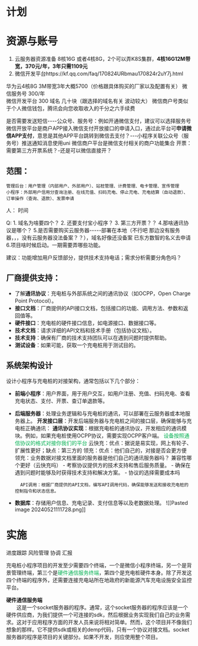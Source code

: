 # 计划
# 资源与账号
1. 云服务器资源准备 8核16G 或者4核8G，2个可以弄K8S集群，**4核16G12M带宽，370元/年，3年只需1109元**
2. 微信开发平台https://kf.qq.com/faq/170824URbmau170824r2uY7j.html

华为云4核8G 3M带宽3年大概5700（价格跟具体购买的厂家以及配置有关）
微信服务号 300/年   
微信开发平台 300
域名 几十块（跟选择的域名有关 波动较大）
微信商户号类似于个人微信钱包，腾讯会向您收取收入的千分之六手续费

是否需要发送短信----公众号、服务号：例如开通微信支付，建议可以选择服务号
微信开放平台是商户APP接入微信支付开放接口的申请入口，通过此平台可**申请微信APP支付**，意思是其他APP平台跳转到微信去支付？---小程序关联公众号（服务号）推送通知消息使用uni
微信商户平台是微信支付相关的商户功能集合
开票：需要第三方开票系统？-还是可以微信直接开？

## 范围：
	管理后台：用户管理（内部用户、外部用户）、站桩管理、计费管理、电卡管理、宣传管理
	小程序：外部用户信用分查询注册、在线充值、扫码充电、停止充电、充电结算（自动退款）、订单操作（查询、退款）、发票申请
人：
时间

Q: 1. 域名为啥要四个？   2. 还要支付宝小程序？  3. 第三方开票？？  4.那啥通讯协议是哪个？ 5.是否需要购买云服务器-----部署在本地（不行吧 那边没有服务器，，，没有云服务器没法备案？？），域名好像还没备案 已东方数智的名义去申请  6.项目啥时候启动。一期需要弄哪些功能。

建议：功能增加用户反馈部分，提供技术支持电话；需求分析需要分角色吗？

## 厂商提供支持：
- 了解**通讯协议**：充电桩与外部系统之间的通讯协议（如OCPP，Open Charge Point Protocol）。
- **接口文档**：厂商提供的API接口文档，包括接口的功能、调用方法、参数和返回值等。
- **硬件接口**：充电桩的硬件接口信息，如电源接口、数据接口等。
- **技术文档**：请求详细的API文档和技术手册（包括协议文档）。
- **技术支持**：确保有厂商的技术支持团队可以在遇到问题时提供帮助。
- **测试设备**：如果可能，获取一个充电桩用于测试目的。
## 系统架构设计
设计小程序与充电桩的对接架构，通常包括以下几个部分：
- **前端小程序**：用户界面，用于用户交互，如用户注册、充值、扫码充电、查看充电状态、支付、开票、查订单退款等。
- **后端服务器**：处理业务逻辑和与充电桩的通讯，可以部署在云服务器或本地服务器上。
	**开发接口层**：开发后端服务器与充电桩之间的接口层，确保能够与充电桩正确通讯：
		**通讯协议实现**：根据充电桩的通讯协议，开发相应的通讯模块。例如，如果充电桩使用OCPP协议，需要实现OCPP客户端。
			<span style="color:#00b050">设备按照通信协议的格式对接你我们的平台</span>
		云快充：优点：据说是易实现，网上有轮子、扩展性更好；缺点：第三方的
		领充：优点：他们自己的，对接是否会更方便
			领充：业务数据对接文档里面的服务器是他们自己的通讯服务器吗？
		兼容性哪个更好（云快充吗）
		- 考察协议提供方的技术支持和售后服务质量。
		- 确保在遇到问题时能够及时获得技术支持和解决方案。
		- 协议的选择需要成本吗
	
		API调用：根据厂商提供的API文档，编写API调用代码，确保能够发送和接收充电桩的控制指令和状态信息。
- **数据库**：存储用户信息、充电记录、支付信息等以及老数据处理。
![[Pasted image 20240521111728.png]]


# 实施
进度跟踪
风险管理
协调
汇报



充电桩小程序项目的开发至少需要四个终端，一个是微信小程序终端，另一个是背景管理终端，第三个是<span style="color:#00b050">硬件通信服务终端</span>，第四个是充电桩硬件本身。除了开发这四个终端的程序外，还需要连接充电站所在地政府的新能源汽车充电设施安全监控平台。

**硬件通信服务端**  
　　这是一个socket服务器的程序。通常，这个socket服务器的程序应该是一个硬件供应商，为我们提供一个可连接的sdk，然后根据业务实现我们自己的业务需求。这对于应用程序方面的开发人员来说将相对简单。然而，这个项目并不像我们想象的那样。它不提供sdk或相关的demp代码，只有一个协议对接文档。socket服务器的程序是项目的关键部分。如果不开发，则应使用整个项目。